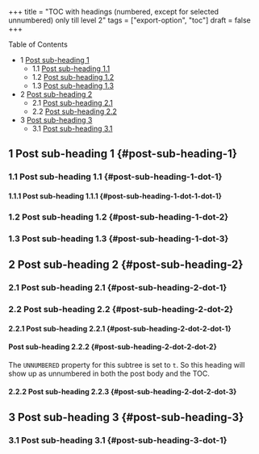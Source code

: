 +++
title = "TOC with headings (numbered, except for selected unnumbered) only till level 2"
tags = ["export-option", "toc"]
draft = false
+++

<div class="ox-hugo-toc toc has-section-numbers">

<div class="heading">Table of Contents</div>

- <span class="section-num">1</span> [Post sub-heading 1](#post-sub-heading-1)
    - <span class="section-num">1.1</span> [Post sub-heading 1.1](#post-sub-heading-1-dot-1)
    - <span class="section-num">1.2</span> [Post sub-heading 1.2](#post-sub-heading-1-dot-2)
    - <span class="section-num">1.3</span> [Post sub-heading 1.3](#post-sub-heading-1-dot-3)
- <span class="section-num">2</span> [Post sub-heading 2](#post-sub-heading-2)
    - <span class="section-num">2.1</span> [Post sub-heading 2.1](#post-sub-heading-2-dot-1)
    - <span class="section-num">2.2</span> [Post sub-heading 2.2](#post-sub-heading-2-dot-2)
- <span class="section-num">3</span> [Post sub-heading 3](#post-sub-heading-3)
    - <span class="section-num">3.1</span> [Post sub-heading 3.1](#post-sub-heading-3-dot-1)

</div>
<!--endtoc-->


## <span class="section-num">1</span> Post sub-heading 1 {#post-sub-heading-1}


### <span class="section-num">1.1</span> Post sub-heading 1.1 {#post-sub-heading-1-dot-1}


#### <span class="section-num">1.1.1</span> Post sub-heading 1.1.1 {#post-sub-heading-1-dot-1-dot-1}


### <span class="section-num">1.2</span> Post sub-heading 1.2 {#post-sub-heading-1-dot-2}


### <span class="section-num">1.3</span> Post sub-heading 1.3 {#post-sub-heading-1-dot-3}


## <span class="section-num">2</span> Post sub-heading 2 {#post-sub-heading-2}


### <span class="section-num">2.1</span> Post sub-heading 2.1 {#post-sub-heading-2-dot-1}


### <span class="section-num">2.2</span> Post sub-heading 2.2 {#post-sub-heading-2-dot-2}


#### <span class="section-num">2.2.1</span> Post sub-heading 2.2.1 {#post-sub-heading-2-dot-2-dot-1}


#### Post sub-heading 2.2.2 {#post-sub-heading-2-dot-2-dot-2}

The `UNNUMBERED` property for this subtree is set to `t`. So this
heading will show up as unnumbered in both the post body and the TOC.


#### <span class="section-num">2.2.2</span> Post sub-heading 2.2.3 {#post-sub-heading-2-dot-2-dot-3}


## <span class="section-num">3</span> Post sub-heading 3 {#post-sub-heading-3}


### <span class="section-num">3.1</span> Post sub-heading 3.1 {#post-sub-heading-3-dot-1}
